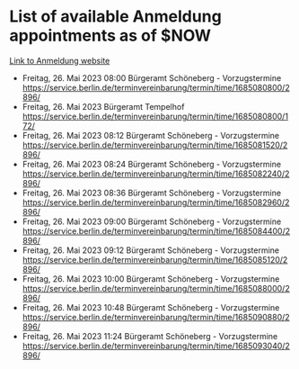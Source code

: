 # List of available Anmeldung appointments as of $NOW
[Link to Anmeldung website](https://service.berlin.de/terminvereinbarung/termin/tag.php?termin=1&anliegen[]=120686&dienstleisterlist=122210,122217,327316,122219,327312,122227,327314,122231,327346,122243,327348,122254,122252,329742,122260,329745,122262,329748,122271,327278,122273,327274,122277,327276,330436,122280,327294,122282,327290,122284,327292,122291,327270,122285,327266,122286,327264,122296,327268,150230,329760,122297,327286,122294,327284,122312,329763,122314,329775,122304,327330,122311,327334,122309,327332,317869,122281,327352,122279,329772,122283,122276,327324,122274,327326,122267,329766,122246,327318,122251,327320,122257,327322,122208,327298,122226,327300&herkunft=http%3A%2F%2Fservice.berlin.de%2Fdienstleistung%2F120686%2F)
- Freitag, 26. Mai 2023 08:00 Bürgeramt Schöneberg - Vorzugstermine https://service.berlin.de/terminvereinbarung/termin/time/1685080800/2896/
- Freitag, 26. Mai 2023  Bürgeramt Tempelhof https://service.berlin.de/terminvereinbarung/termin/time/1685080800/172/
- Freitag, 26. Mai 2023 08:12 Bürgeramt Schöneberg - Vorzugstermine https://service.berlin.de/terminvereinbarung/termin/time/1685081520/2896/
- Freitag, 26. Mai 2023 08:24 Bürgeramt Schöneberg - Vorzugstermine https://service.berlin.de/terminvereinbarung/termin/time/1685082240/2896/
- Freitag, 26. Mai 2023 08:36 Bürgeramt Schöneberg - Vorzugstermine https://service.berlin.de/terminvereinbarung/termin/time/1685082960/2896/
- Freitag, 26. Mai 2023 09:00 Bürgeramt Schöneberg - Vorzugstermine https://service.berlin.de/terminvereinbarung/termin/time/1685084400/2896/
- Freitag, 26. Mai 2023 09:12 Bürgeramt Schöneberg - Vorzugstermine https://service.berlin.de/terminvereinbarung/termin/time/1685085120/2896/
- Freitag, 26. Mai 2023 10:00 Bürgeramt Schöneberg - Vorzugstermine https://service.berlin.de/terminvereinbarung/termin/time/1685088000/2896/
- Freitag, 26. Mai 2023 10:48 Bürgeramt Schöneberg - Vorzugstermine https://service.berlin.de/terminvereinbarung/termin/time/1685090880/2896/
- Freitag, 26. Mai 2023 11:24 Bürgeramt Schöneberg - Vorzugstermine https://service.berlin.de/terminvereinbarung/termin/time/1685093040/2896/
